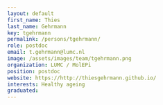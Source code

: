 ```yaml
---
layout: default
first_name: Thies
last_name: Gehrmann
key: tgehrmann
permalink: /persons/tgehrmann/
role: postdoc
email: t.gehrmann@lumc.nl
image: /assets/images/team/tgehrmann.png 
organization: LUMC / MolEPi
position: postdoc
website: https://http://thiesgehrmann.github.io/
interests: Healthy ageing
graduated:
---
```

